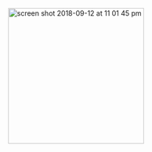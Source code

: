 <img width="277" alt="screen shot 2018-09-12 at 11 01 45 pm" src="https://user-images.githubusercontent.com/16461731/45476022-1f098700-b768-11e8-8382-53999b0e9a5f.png">

